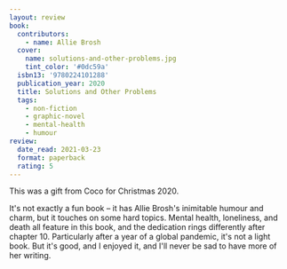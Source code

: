 ```yaml
---
layout: review
book:
  contributors:
    - name: Allie Brosh
  cover:
    name: solutions-and-other-problems.jpg
    tint_color: '#0dc59a'
  isbn13: '9780224101288'
  publication_year: 2020
  title: Solutions and Other Problems
  tags:
    - non-fiction
    - graphic-novel
    - mental-health
    - humour
review:
  date_read: 2021-03-23
  format: paperback
  rating: 5
---
```


This was a gift from Coco for Christmas 2020.

It's not exactly a fun book – it has Allie Brosh's inimitable humour and charm, but it touches on some hard topics.
Mental health, loneliness, and death all feature in this book, and the dedication rings differently after chapter 10.
Particularly after a year of a global pandemic, it's not a light book.
But it's good, and I enjoyed it, and I'll never be sad to have more of her writing.
